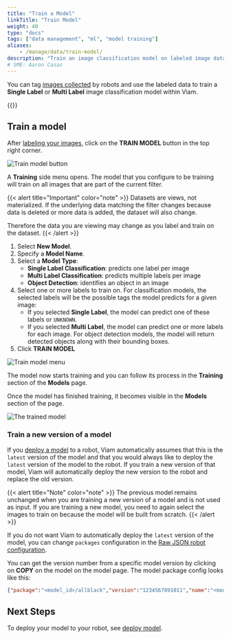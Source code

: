 ```yaml
---
title: "Train a Model"
linkTitle: "Train Model"
weight: 40
type: "docs"
tags: ["data management", "ml", "model training"]
aliases:
    - /manage/data/train-model/
description: "Train an image classification model on labeled image data."
# SME: Aaron Casas
---
```


You can tag [images collected](../../../services/data/configure-data-capture/) by robots and use the labeled data to train a **Single Label** or **Multi Label** image classification model within Viam.

{{<youtube embed_url="https://www.youtube-nocookie.com/embed/CP14LR0Pq64">}}

## Train a model

After [labeling your images](/manage/data/label/), click on the **TRAIN MODEL** button in the top right corner.

![Train model button](../img/train-model.png)

A **Training** side menu opens.
The model that you configure to be training will train on all images that are part of the current filter.

{{< alert title="Important" color="note" >}}
Datasets are views, not materialized.
If the underlying data matching the filter changes because data is deleted or more data is added, the dataset will also change.

Therefore the data you are viewing may change as you label and train on the dataset.
{{< /alert >}}

1. Select **New Model**.
2. Specify a **Model Name**.
3. Select a **Model Type**:
    - **Single Label Classification**: predicts one label per image
    - **Multi Label Classification**: predicts multiple labels per image
    - **Object Detection**: identifies an object in an image
4. Select one or more labels to train on.
    For classification models, the selected labels will be the possible tags the model predicts for a given image:
     - If you selected **Single Label**, the model can predict one of these labels or `UNKNOWN`.
     - If you selected **Multi Label**, the model can predict one or more labels for each image.
    For object detection models, the model will return detected objects along with their bounding boxes.
4. Click **TRAIN MODEL**

![Train model menu](../img/train-model-menu.png)

The model now starts training and you can follow its process in the **Training** section of the **Models** page.

Once the model has finished training, it becomes visible in the **Models** section of the page.

![The trained model](../img/stars-model.png)

### Train a new version of a model

If you [deploy a model](../../../services/ml/) to a robot, Viam automatically assumes that this is the `latest` version of the model and that you would always like to deploy the `latest` version of the model to the robot.
If you train a new version of that model, Viam will automatically deploy the new version to the robot and replace the old version.

{{< alert title="Note" color="note" >}}
The previous model remains unchanged when you are training a new version of a model and is not used as input.
If you are training a new model, you need to again select the images to train on because the model will be built from scratch.
{{< /alert >}}

If you do not want Viam to automatically deploy the `latest` version of the model, you can change `packages` configuration in the [Raw JSON robot configuration](../../configuration/#the-config-tab).

You can get the version number from a specific model version by clicking on **COPY** on the model on the model page.
The model package config looks like this:

```json
{"package":"<model_id>/allblack","version":"1234567891011","name":"<model_name>"}
```

## Next Steps

To deploy your model to your robot, see [deploy model](../../../services/ml/).
